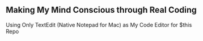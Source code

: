 ## Making My Mind Conscious through Real Coding
Using Only TextEdit (Native Notepad for Mac) as My Code Editor for $this Repo
